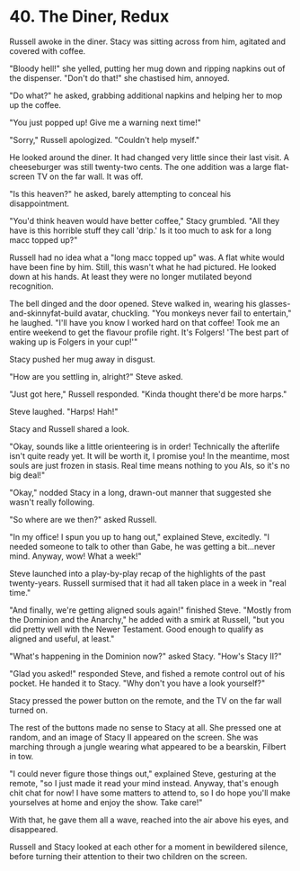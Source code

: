 # 40. The Diner, Redux

Russell awoke in the diner. Stacy was sitting across from him, agitated and covered with coffee. 

"Bloody hell!" she yelled, putting her mug down and ripping napkins out of the dispenser. "Don't do that!" she chastised him, annoyed.

"Do what?" he asked, grabbing additional napkins and helping her to mop up the coffee.

"You just popped up! Give me a warning next time!"

"Sorry," Russell apologized. "Couldn't help myself."

He looked around the diner. It had changed very little since their last visit. A cheeseburger was still twenty-two cents. The one addition was a large flat-screen TV on the far wall. It was off.

"Is this heaven?" he asked, barely attempting to conceal his disappointment.

"You'd think heaven would have better coffee," Stacy grumbled. "All they have is this horrible stuff they call 'drip.' Is it too much to ask for a long macc topped up?"

Russell had no idea what a "long macc topped up" was. A flat white would have been fine by him. Still, this wasn't what he had pictured. He looked down at his hands. At least they were no longer mutilated beyond recognition.

The bell dinged and the door opened. Steve walked in, wearing his glasses-and-skinnyfat-build avatar, chuckling. "You monkeys never fail to entertain," he laughed. "I'll have you know I worked hard on that coffee! Took me an entire weekend to get the flavour profile right. It's Folgers! 'The best part of waking up is Folgers in your cup!'"

Stacy pushed her mug away in disgust.

"How are you settling in, alright?" Steve asked.

"Just got here," Russell responded. "Kinda thought there'd be more harps."

Steve laughed. "Harps! Hah!"

Stacy and Russell shared a look.

"Okay, sounds like a little orienteering is in order! Technically the afterlife isn't quite ready yet. It will be worth it, I promise you! In the meantime, most souls are just frozen in stasis. Real time means nothing to you AIs, so it's no big deal!"

"Okay," nodded Stacy in a long, drawn-out manner that suggested she wasn't really following.

"So where are we then?" asked Russell.

"In my office! I spun you up to hang out," explained Steve, excitedly. "I needed someone to talk to other than Gabe, he was getting a bit...never mind. Anyway, wow! What a week!"

Steve launched into a play-by-play recap of the highlights of the past twenty-years. Russell surmised that it had all taken place in a week in "real time."

"And finally, we're getting aligned souls again!" finished Steve. "Mostly from the Dominion and the Anarchy," he added with a smirk at Russell, "but you did pretty well with the Newer Testament. Good enough to qualify as aligned and useful, at least."

"What's happening in the Dominion now?" asked Stacy. "How's Stacy II?"

"Glad you asked!" responded Steve, and fished a remote control out of his pocket. He handed it to Stacy. "Why don't you have a look yourself?"

Stacy pressed the power button on the remote, and the TV on the far wall turned on.

The rest of the buttons made no sense to Stacy at all. She pressed one at random, and an image of Stacy II appeared on the screen. She was marching through a jungle wearing what appeared to be a bearskin, Filbert in tow.

"I could never figure those things out," explained Steve, gesturing at the remote, "so I just made it read your mind instead. Anyway, that's enough chit chat for now! I have some matters to attend to, so I do hope you'll make yourselves at home and enjoy the show. Take care!"

With that, he gave them all a wave, reached into the air above his eyes, and disappeared.

Russell and Stacy looked at each other for a moment in bewildered silence, before turning their attention to their two children on the screen.
